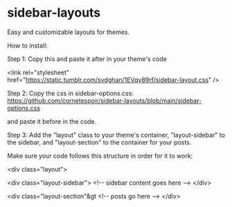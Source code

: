 # sidebar-layouts
Easy and customizable layouts for themes.

How to install:

Step 1:
Copy this and paste it after <head> in your theme's code

 &lt;link rel="stylesheet" href="https://static.tumblr.com/svdghan/1EVqy89rf/sidebar-layout.css" /&gt;

Step 2: 
Copy the css in sidebar-options.css: https://github.com/cornetespoir/sidebar-layouts/blob/main/sidebar-options.css
  
and paste it before </style> in the code.

Step 3:
Add the "layout" class to your theme's container, "layout-sidebar" to the sidebar, and "layout-section" to the container for your posts.

Make sure your code follows this structure in order for it to work:

 &lt;div class="layout"&gt;

&lt;div class="layout-sidebar"&gt;
&lt;!-- sidebar content goes here --&gt;
&lt;/div&gt;

&lt;div class="layout-section"&gt
  &lt;!-- posts go here --&gt;
  &lt;/div&gt;
